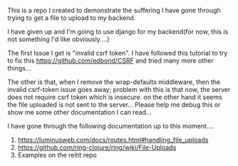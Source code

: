 This is a repo I created to demonstrate the suffering I have gone through trying to get a file to upload to my backend.

I have given up and I'm going to use django for my backend(for now, this is not something I'd like obviously....)

The first Issue I get is "invalid csrf token". I have followed this tutorial to try to fix this  https://github.com/edbond/CSRF and tried many more other things...

The other is that, when I remove the wrap-defaults middleware, then the invalid csrf-token issue goes away; problem with this is that now, the server does not require csrf token which is insecure. on the other hand it seems the file uploaded is not sent to the server... Please help me debug this or show me some other documentation I can read...

I have gone through the following documentation up to this moment.... 

1. https://luminusweb.com/docs/routes.html#handling_file_uploads
2. https://github.com/ring-clojure/ring/wiki/File-Uploads
3. Examples on the reitit repo